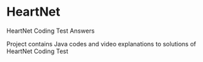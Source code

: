 # HeartNet
HeartNet Coding Test Answers

Project contains Java codes and video explanations to solutions of HeartNet Coding Test 
